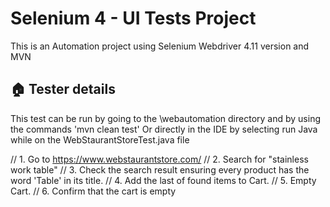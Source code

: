 
# Selenium 4 - UI Tests Project

This is an Automation project using Selenium Webdriver 4.11 version and MVN



## 🏠 Tester details
 This test can be run by going to the \webautomation directory and by using the commands 'mvn clean test'
 Or directly in the IDE by selecting run Java while on the WebStaurantStoreTest.java file

 // 1. Go to https://www.webstaurantstore.com/
 // 2. Search for "stainless work table"
 // 3. Check the search result ensuring every product has the word 'Table' in its title.
 // 4. Add the last of found items to Cart.
 // 5. Empty Cart.
 // 6. Confirm that the cart is empty
